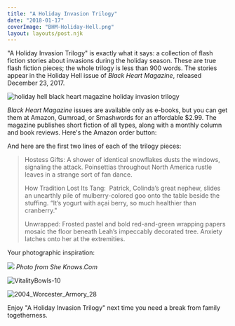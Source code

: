 ```yaml
---
title: "A Holiday Invasion Trilogy"
date: "2018-01-17"
coverImage: "BHM-Holiday-Hell.png"
layout: layouts/post.njk
---
```


"A Holiday Invasion Trilogy" is exactly what it says: a collection of flash fiction stories about invasions during the holiday season. These are true flash fiction pieces; the whole trilogy is less than 900 words. The stories appear in the Holiday Hell issue of _Black Heart Magazine_, released December 23, 2017.

![holiday hell black heart magazine holiday invasion trilogy](https://d2ypg8o05lff0b.cloudfront.net/wp-content/uploads/sites/3/pages/BHM-Holiday-Hell-642x1024.png)

_Black Heart Magazine_ issues are available only as e-books, but you can get them at Amazon, Gumroad, or Smashwords for an affordable $2.99. The magazine publishes short fiction of all types, along with a monthly column and book reviews. Here's the Amazon order button:

And here are the first two lines of each of the trilogy pieces:

> Hostess Gifts: A shower of identical snowflakes dusts the windows, signaling the attack. Poinsettias throughout North America rustle leaves in a strange sort of fan dance.
>
> How Tradition Lost Its Tang:  Patrick, Colinda’s great nephew, slides an unearthly pile of mulberry-colored goo onto the table beside the stuffing. “It’s yogurt with açai berry, so much healthier than cranberry."
>
> Unwrapped: Frosted pastel and bold red-and-green wrapping papers mosaic the floor beneath Leah’s impeccably decorated tree. Anxiety latches onto her at the extremities.

Your photographic inspiration:

![](images/poinsettia-isolated.jpg) *Photo from She Knows.Com*

![VitalityBowls-10](https://d2ypg8o05lff0b.cloudfront.net/wp-content/uploads/sites/3/pages/VitalityBowls-10-500x386.jpg)

![2004_Worcester_Armory_28](https://d2ypg8o05lff0b.cloudfront.net/wp-content/uploads/sites/3/pages/2004_Worcester_Armory_28-333x500.jpg)

Enjoy "A Holiday Invasion Trilogy" next time you need a break from family togetherness.
